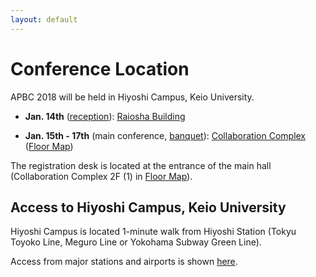 ```yaml
---
layout: default
---
```

# Conference Location

APBC 2018 will be held in Hiyoshi Campus, Keio University.

* **Jan. 14th** ([reception](/social.html)): [Raiosha Building](https://www.google.co.jp/maps/place/Raiosha,+Hiyoshi+Campus,+Keio+University/@35.5523945,139.6478928,18z/data=!4m5!3m4!1s0x0:0x49ba84e74017bbd0!8m2!3d35.5532848!4d139.6492593?hl=en)

* **Jan. 15th - 17th** (main conference, [banquet](/social.html)):  [Collaboration Complex](https://www.google.co.jp/maps/place/%E6%85%B6%E6%87%89%E7%BE%A9%E5%A1%BE%E6%97%A5%E5%90%89%E3%82%AD%E3%83%A3%E3%83%B3%E3%83%91%E3%82%B9%E5%8D%94%E7%94%9F%E9%A4%A8/@35.5523945,139.6478928,18z/data=!4m12!1m6!3m5!1s0x0:0x49ba84e74017bbd0!2sRaiosha,+Hiyoshi+Campus,+Keio+University!8m2!3d35.5532848!4d139.6492593!3m4!1s0x0:0x4f4b2592d1bb6c12!8m2!3d35.5520781!4d139.6472383?hl=en) ([Floor Map](floormap.pdf))

The registration desk is located at the entrance of the main hall
(Collaboration Complex 2F (1) in [Floor Map](floormap.pdf)). 

## Access to Hiyoshi Campus, Keio University

Hiyoshi Campus is located 1-minute walk from Hiyoshi Station
(Tokyu Toyoko Line, Meguro Line or Yokohama Subway Green Line).

Access from major stations and airports is shown [here](https://www.keio.ac.jp/en/maps/hiyoshi.html).
